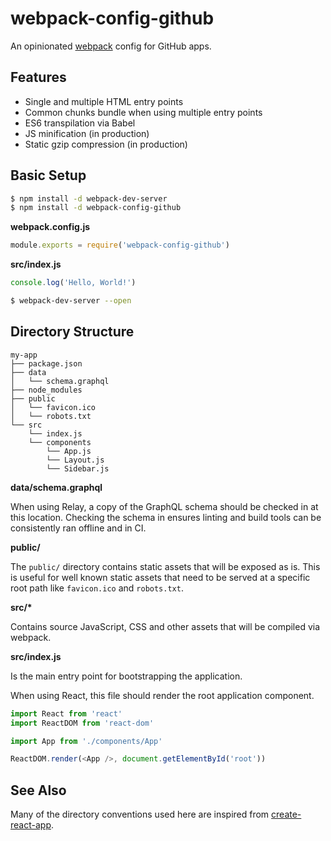 # webpack-config-github

An opinionated [webpack](https://webpack.js.org/) config for GitHub apps.

## Features

* Single and multiple HTML entry points
* Common chunks bundle when using multiple entry points
* ES6 transpilation via Babel
* JS minification (in production)
* Static gzip compression (in production)

## Basic Setup

```sh
$ npm install -d webpack-dev-server
$ npm install -d webpack-config-github
```

**webpack.config.js**

```js
module.exports = require('webpack-config-github')
```

**src/index.js**

```js
console.log('Hello, World!')
```

```sh
$ webpack-dev-server --open
```

## Directory Structure

```
my-app
├── package.json
├── data
│   └── schema.graphql
├── node_modules
├── public
│   └── favicon.ico
│   └── robots.txt
└── src
    └── index.js
    └── components
        └── App.js
        └── Layout.js
        └── Sidebar.js
```

**data/schema.graphql**

When using Relay, a copy of the GraphQL schema should be checked in at this location. Checking the schema in ensures
linting and build tools can be consistently ran offline and in CI.

**public/**

The `public/` directory contains static assets that will be exposed as is. This is useful for well known static assets
that need to be served at a specific root path like `favicon.ico` and `robots.txt`.

**src/\***

Contains source JavaScript, CSS and other assets that will be compiled via webpack.

**src/index.js**

Is the main entry point for bootstrapping the application.

When using React, this file should render the root application component.

```js
import React from 'react'
import ReactDOM from 'react-dom'

import App from './components/App'

ReactDOM.render(<App />, document.getElementById('root'))
```

## See Also

Many of the directory conventions used here are inspired from
[create-react-app](https://github.com/facebookincubator/create-react-app).
